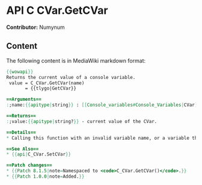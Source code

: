 # API C CVar.GetCVar

**Contributor:** Numynum

## Content

The following content is in MediaWiki markdown format:

```mediawiki
{{wowapi}}
Returns the current value of a console variable.
 value = C_CVar.GetCVar(name)
       = {{tlygo|GetCVar}}

==Arguments==
:;name:{{apitype|string}} : [[Console_variables#Console_Variables|CVar]] - name of the CVar to query the value of.

==Returns==
:;value:{{apitype|string?}} - current value of the CVar.

==Details==
* Calling this function with an invalid variable name, or a variable that cannot be queried by AddOns (like "accountName"), will return nil.

==See Also==
* {{api|C_CVar.SetCVar}}

==Patch changes==
* {{Patch 8.1.5|note=Namespaced to <code>C_CVar.GetCVar()</code>.}}
* {{Patch 1.0.0|note=Added.}}
```